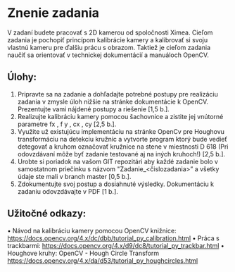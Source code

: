 # Znenie zadania
V zadaní budete pracovať s 2D kamerou od spoločnosti Ximea. Cieľom zadania je pochopiť
princípom kalibrácie kamery a kalibrovať si svoju vlastnú kameru pre ďalšiu prácu s obrazom. Taktiež je cieľom zadania naučiť sa orientovať v technickej dokumentácií a manuáloch
OpenCV.
## Úlohy:
1. Pripravte sa na zadanie a dohľadajte potrebné postupy pre realizáciu zadania v zmysle
úloh nižšie na stránke dokumentácie k OpenCV. Prezentujte vami nájdené postupy a
riešenie [1,5 b.].
2. Realizujte kalibráciu kamery pomocou šachovnice a zistite jej vnútorné parametre fx ,
f y , cx , cy [2,5 b.].
3. Využite už existujúcu implementáciu na stránke OpenCv pre Houghovu transformáciu
na detekciu kružníc a vytvorte program ktorý bude vedieť detegovať a kruhom označovať kružnice na stene v miestnosti D 618 (Pri odovzdávaní môže byť zadanie testované
aj na iných kruhoch!) [2,5 b.].
4. Urobte si poriadok na vašom GIT repozitári aby každé zadanie bolo v samostatnom priečinku s názvom "Zadanie_<čislozadania>” a všetky údaje ste mali v branch master [0,5
b.].
5. Zdokumentujte svoj postup a dosiahnuté výsledky. Dokumentáciu k zadaniu odovzdávajte v PDF [1 b.].
## Užitočné odkazy:
• Návod na kalibráciu kamery pomocou OpenCV knižnice:
https://docs.opencv.org/4.x/dc/dbb/tutorial_py_calibration.html
• Práca s trackbarmi:
https://docs.opencv.org/4.x/d9/dc8/tutorial_py_trackbar.html
• Houghove kruhy: OpenCV - Hough Circle Transform
https://docs.opencv.org/4.x/da/d53/tutorial_py_houghcircles.html
